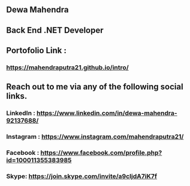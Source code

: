 ## Dewa Mahendra
## Back End .NET Developer

## Portofolio Link :
### https://mahendraputra21.github.io/intro/

## Reach out to me via any of the following social links.

### LinkedIn : https://www.linkedin.com/in/dewa-mahendra-92137688/

### Instagram : https://www.instagram.com/mahendraputra21/

### Facebook : https://www.facebook.com/profile.php?id=100011355383985

### Skype: https://join.skype.com/invite/a9cljdA7iK7f
